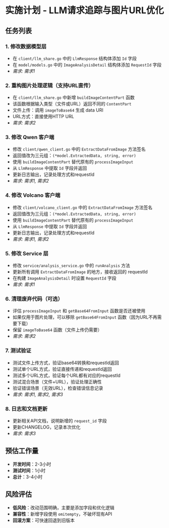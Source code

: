 # 实施计划 - LLM请求追踪与图片URL优化

## 任务列表

### 1. 修改数据模型层
- 在 `client/llm_share.go` 中的 `LlmResponse` 结构体添加 `Id` 字段
- 在 `model/models.go` 中的 `ImageAnalysisDetail` 结构体添加 `RequestId` 字段
- _需求: 需求1_

### 2. 重构图片处理逻辑（支持URL直传）
- 在 `client/llm_share.go` 中新增 `buildImageContentPart` 函数
- 该函数根据输入类型（文件或URL）返回不同的 `ContentPart`
- 文件上传：调用 `imageToBase64` 生成 data URI
- URL方式：直接使用HTTP URL
- _需求: 需求2_

### 3. 修改 Qwen 客户端
- 修改 `client/qwen_client.go` 中的 `ExtractDataFromImage` 方法签名
- 返回值改为三元组：`(*model.ExtractedData, string, error)`
- 使用 `buildImageContentPart` 替代原有的 `processImageInput`
- 从 `LlmResponse` 中提取 `Id` 字段并返回
- 更新日志输出，记录处理方式和requestId
- _需求: 需求1, 需求2_

### 4. 修改 Volcano 客户端
- 修改 `client/volcano_client.go` 中的 `ExtractDataFromImage` 方法签名
- 返回值改为三元组：`(*model.ExtractedData, string, error)`
- 使用 `buildImageContentPart` 替代原有的 `processImageInput`
- 从 `LlmResponse` 中提取 `Id` 字段并返回
- 更新日志输出，记录处理方式和requestId
- _需求: 需求1, 需求2_

### 5. 修改 Service 层
- 修改 `service/analysis_service.go` 中的 `runAnalysis` 方法
- 更新所有调用 `ExtractDataFromImage` 的地方，接收返回的 requestId
- 在构建 `ImageAnalysisDetail` 时设置 `RequestId` 字段
- _需求: 需求1_

### 6. 清理废弃代码（可选）
- 评估 `processImageInput` 和 `getBase64FromInput` 函数是否还被使用
- 如果仅用于图片处理，可以移除 `getBase64FromInput` 函数（因为URL不再需要下载）
- 保留 `imageToBase64` 函数（文件上传仍需要）
- _需求: 需求2_

### 7. 测试验证
- 测试文件上传方式，验证base64转换和requestId返回
- 测试单个URL方式，验证直接传递和requestId返回
- 测试多个URL方式，验证每个URL都有对应的requestId
- 测试混合场景（文件+URL），验证处理正确性
- 验证错误场景（无效URL），检查错误信息记录
- _需求: 需求1, 需求2, 需求3_

### 8. 日志和文档更新
- 更新相关API文档，说明新增的 `request_id` 字段
- 更新CHANGELOG，记录本次优化
- _需求: 需求3_

## 预估工作量

- **开发时间**：2-3小时
- **测试时间**：1小时
- **总计**：3-4小时

## 风险评估

- **低风险**：改动范围明确，主要是添加字段和优化逻辑
- **兼容性**：新增字段使用 `omitempty`，不破坏现有API
- **回滚方案**：可快速回退到旧版本

